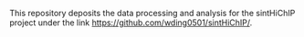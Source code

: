 This repository deposits the data processing and analysis for the sintHiChIP project under the link https://github.com/wding0501/sintHiChIP/.
